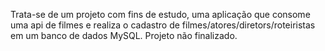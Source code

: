 Trata-se de um projeto com fins de estudo, uma aplicação que consome uma api de filmes e realiza o cadastro de filmes/atores/diretors/roteiristas em um banco de dados MySQL. Projeto não finalizado.
